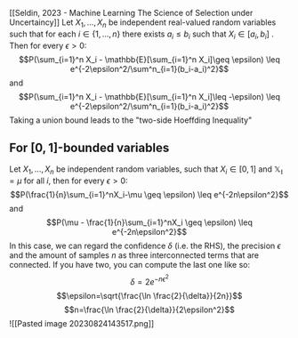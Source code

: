 [[Seldin, 2023 - Machine Learning The Science of Selection under Uncertaincy]]
Let $X_1, \dots, X_n$ be independent real-valued random variables such that for each $i\in \{1, \dots, n\}$ there exists $a_i \leq b_i$ such that $X_i\in [a_i, b_i]$ . Then for every $\epsilon > 0$:
$$P(\sum_{i=1}^n X_i - \mathbb{E}[\sum_{i=1}^n X_i]\geq \epsilon) \leq e^{-2\epsilon^2/\sum^n_{i=1}(b_i-a_i)^2}$$
and
$$P(\sum_{i=1}^n X_i - \mathbb{E}[\sum_{i=1}^n X_i]\leq -\epsilon) \leq e^{-2\epsilon^2/\sum^n_{i=1}(b_i-a_i)^2}$$
Taking a union bound leads to the "two-side Hoeffding Inequality"

## For $[0,1]$-bounded variables
Let $X_1, \dots, X_n$ be independent random variables, such that $X_i\in [0, 1]$ and $\mathbb{X_i} = \mu$ for all $i$, then for every $\epsilon > 0$:
$$P(\frac{1}{n}\sum_{i=1}^nX_i-\mu \geq \epsilon) \leq e^{-2n\epsilon^2}$$
and
$$P(\mu - \frac{1}{n}\sum_{i=1}^nX_i \geq \epsilon) \leq e^{-2n\epsilon^2}$$
In this case, we can regard the confidence $\delta$ (i.e. the RHS), the precision $\epsilon$ and the amount of samples $n$ as three interconnected terms that are connected. If you have two, you can compute the last one like so:
$$\delta=2e^{-n\epsilon^2}$$
$$\epsilon=\sqrt{\frac{\ln \frac{2}{\delta}}{2n}}$$
$$n=\frac{\ln \frac{2}{\delta}}{2\epsilon^2}$$
![[Pasted image 20230824143517.png]]